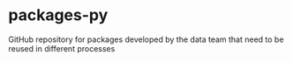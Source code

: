 # packages-py
GitHub repository for packages developed by the data team that need to be reused in different processes
